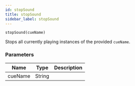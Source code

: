 ```yaml
---
id: stopSound
title: stopSound
sidebar_label: stopSound
---
```


`stopSound(cueName)`

Stops all currently playing instances of the provided `cueName`.

### Parameters

| Name    | Type   | Description |
| ------- | ------ | ----------- |
| cueName | String |             |
